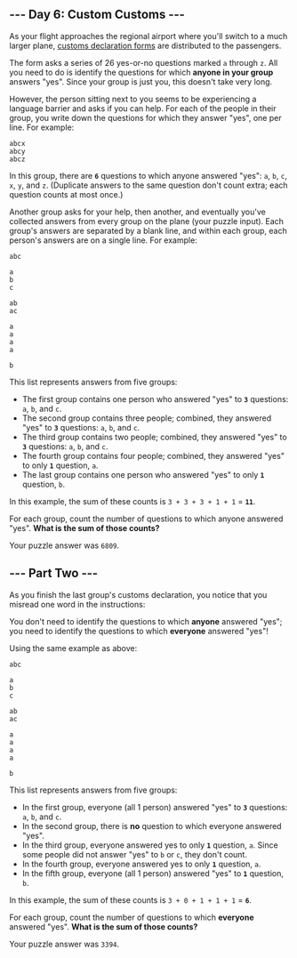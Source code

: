 ## --- Day 6: Custom Customs ---

As your flight approaches the regional airport where you'll switch to a much larger plane, [customs declaration forms](https://en.wikipedia.org/wiki/Customs_declaration) are distributed to the passengers.

The form asks a series of 26 yes-or-no questions marked `a` through `z`. All you need to do is identify the questions for which __anyone in your group__ answers "yes". Since your group is just you, this doesn't take very long.

However, the person sitting next to you seems to be experiencing a language barrier and asks if you can help. For each of the people in their group, you write down the questions for which they answer "yes", one per line. For example:

    abcx
    abcy
    abcz

In this group, there are __`6`__ questions to which anyone answered "yes": `a`, `b`, `c`, `x`, `y`, and `z`. (Duplicate answers to the same question don't count extra; each question counts at most once.)

Another group asks for your help, then another, and eventually you've collected answers from every group on the plane (your puzzle input). Each group's answers are separated by a blank line, and within each group, each person's answers are on a single line. For example:

    abc

    a
    b
    c

    ab
    ac

    a
    a
    a
    a

    b

This list represents answers from five groups:

*   The first group contains one person who answered "yes" to __`3`__ questions: `a`, `b`, and `c`.
*   The second group contains three people; combined, they answered "yes" to __`3`__ questions: `a`, `b`, and `c`.
*   The third group contains two people; combined, they answered "yes" to __`3`__ questions: `a`, `b`, and `c`.
*   The fourth group contains four people; combined, they answered "yes" to only __`1`__ question, `a`.
*   The last group contains one person who answered "yes" to only __`1`__ question, `b`.

In this example, the sum of these counts is `3 + 3 + 3 + 1 + 1` = __`11`__.

For each group, count the number of questions to which anyone answered "yes". __What is the sum of those counts?__

Your puzzle answer was `6809`.

## --- Part Two ---

As you finish the last group's customs declaration, you notice that you misread one word in the instructions:

You don't need to identify the questions to which __anyone__ answered "yes"; you need to identify the questions to which __everyone__ answered "yes"!

Using the same example as above:

    abc

    a
    b
    c

    ab
    ac

    a
    a
    a
    a

    b

This list represents answers from five groups:

*   In the first group, everyone (all 1 person) answered "yes" to __`3`__ questions: `a`, `b`, and `c`.
*   In the second group, there is __no__ question to which everyone answered "yes".
*   In the third group, everyone answered yes to only __`1`__ question, `a`. Since some people did not answer "yes" to `b` or `c`, they don't count.
*   In the fourth group, everyone answered yes to only __`1`__ question, `a`.
*   In the fifth group, everyone (all 1 person) answered "yes" to __`1`__ question, `b`.

In this example, the sum of these counts is `3 + 0 + 1 + 1 + 1` = __`6`__.

For each group, count the number of questions to which __everyone__ answered "yes". __What is the sum of those counts?__

Your puzzle answer was `3394`.
